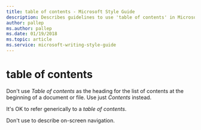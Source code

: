 ```yaml
---
title: table of contents - Microsoft Style Guide
description: Describes guidelines to use 'table of contents' in Microsoft documents.
author: pallep
ms.author: pallep
ms.date: 01/19/2018
ms.topic: article
ms.service: microsoft-writing-style-guide
---
```


# table of contents

Don't use *Table of contents* as the heading for the list of contents at the beginning of a document or file. Use just *Contents* instead. 

It's OK to refer generically to a *table of contents*.

Don't use to describe on-screen navigation.

